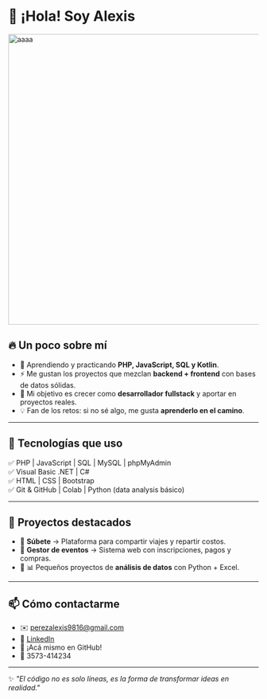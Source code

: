 # 👋 ¡Hola! Soy Alexis  



<img width="1536" height="584" alt="aaaa" src="https://github.com/user-attachments/assets/659d3dfa-2be3-4889-ab1d-6689a0a9582f" />


## 🔥 Un poco sobre mí
- 🌱 Aprendiendo y practicando **PHP, JavaScript, SQL y Kotlin**.  
- ⚡ Me gustan los proyectos que mezclan **backend + frontend** con bases de datos sólidas.  
- 🎯 Mi objetivo es crecer como **desarrollador fullstack** y aportar en proyectos reales.  
- 💡 Fan de los retos: si no sé algo, me gusta **aprenderlo en el camino**.  

---

## 🚀 Tecnologías que uso
✅ PHP | JavaScript | SQL | MySQL | phpMyAdmin  
✅ Visual Basic .NET | C#  
✅ HTML | CSS | Bootstrap  
✅ Git & GitHub | Colab | Python (data analysis básico)  

---

## 📌 Proyectos destacados
- 🔹 **Súbete** → Plataforma para compartir viajes y repartir costos.  
- 🔹 **Gestor de eventos** → Sistema web con inscripciones, pagos y compras.  
- 🔹 📊 Pequeños proyectos de **análisis de datos** con Python + Excel.  

---

## 📫 Cómo contactarme
- ✉️ perezalexis9816@gmail.com
- 💼 [LinkedIn](https://www.linkedin.com/in/alexis-ezequiel-perez-1b84641b9/)
- 🐙 ¡Acá mismo en GitHub!
- 📱  3573-414234


---

✨ _"El código no es solo líneas, es la forma de transformar ideas en realidad."_  




<!--
**PerezAlexis/PerezAlexis** is a ✨ _special_ ✨ repository because its `README.md` (this file) appears on your GitHub profile.

Here are some ideas to get you started:

- 🔭 I’m currently working on ...
- 🌱 I’m currently learning ...
- 👯 I’m looking to collaborate on ...
- 🤔 I’m looking for help with ...
- 💬 Ask me about ...
- 📫 How to reach me: ...
- 😄 Pronouns: ...
- ⚡ Fun fact: ...
-->
